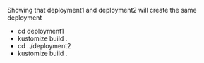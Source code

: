 Showing that deployment1 and deployment2 will create the same deployment

* cd deployment1
* kustomize build .
* cd ../deployment2
* kustomize build .
